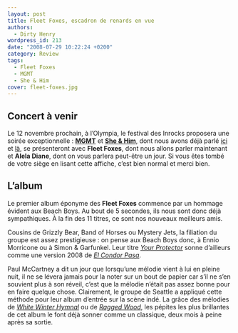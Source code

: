 ```yaml
---
layout: post
title: Fleet Foxes, escadron de renards en vue
authors:
  - Dirty Henry
wordpress_id: 213
date: "2008-07-29 10:22:24 +0200"
category: Review
tags:
  - Fleet Foxes
  - MGMT
  - She & Him
cover: fleet-foxes.jpg
---
```


## Concert à venir

Le 12 novembre prochain, à l’Olympia, le festival des Inrocks proposera une
soirée exceptionnelle : [**MGMT**][1] et [**She & Him**][2], dont nous avons
déjà parlé [ici][1] et [là][2], se présenteront avec **Fleet Foxes**, dont nous
allons parler maintenant et **Alela Diane**, dont on vous parlera peut-être un
jour. Si vous êtes tombé de votre siège en lisant cette affiche, c’est bien
normal et merci bien.

## L’album

Le premier album éponyme des **Fleet Foxes** commence par un hommage évident aux
Beach Boys. Au bout de 5 secondes, ils nous sont donc déjà sympathiques. À la
fin des 11 titres, ce sont nos nouveaux meilleurs amis.

Cousins de Grizzly Bear, Band of Horses ou Mystery Jets, la filiation du groupe
est assez prestigieuse : on pense aux Beach Boys donc, à Ennio Morricone ou à
Simon & Garfunkel. Leur titre [_Your Protector_][3] sonne d’ailleurs comme une
version 2008 de [_El Condor Pasa_][4].

Paul McCartney a dit un jour que lorsqu’une mélodie vient à lui en pleine nuit,
il ne se lévera jamais pour la noter sur un bout de papier car s’il ne s’en
souvient plus à son réveil, c’est que la mélodie n’était pas assez bonne pour en
faire quelque chose. Clairement, le groupe de Seattle a appliqué cette méthode
pour leur album d’entrée sur la scène indé. La grâce des mélodies de [_White
Winter Hymnal_][4] ou de [_Ragged Wood_][5], les pépites les plus brillantes de
cet album le font déjà sonner comme un classique, deux mois à peine après sa
sortie.

[1]: https://www.deadrooster.org/tag/mgmt/
[2]: https://www.deadrooster.org/tag/she-him/
[3]: https://song.link/fr/i/1211881526
[4]: https://song.link/fr/i/1211881484
[5]: https://song.link/fr/i/1211881486
